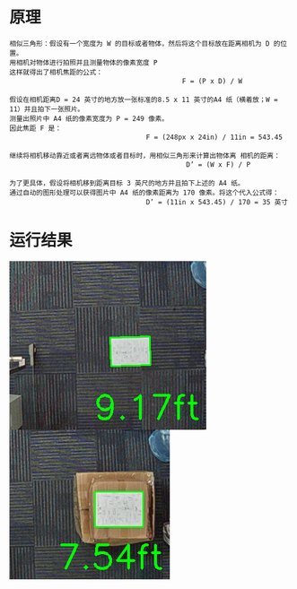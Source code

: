 

原理
==== 
    相似三角形：假设有一个宽度为 W 的目标或者物体，然后将这个目标放在距离相机为 D 的位置。
    用相机对物体进行拍照并且测量物体的像素宽度 P
    这样就得出了相机焦距的公式：
                                               F = (P x D) / W 
                          
    假设在相机距离D = 24 英寸的地方放一张标准的8.5 x 11 英寸的A4 纸（横着放；W = 11）并且拍下一张照片。
    测量出照片中 A4 纸的像素宽度为 P = 249 像素。
    因此焦距 F 是：
                                      F = (248px x 24in) / 11in = 543.45 
                    
    继续将相机移动靠近或者离远物体或者目标时，用相似三角形来计算出物体离 相机的距离： 
                                                D’ = (W x F) / P 
                            
    为了更具体，假设将相机移到距离目标 3 英尺的地方并且拍下上述的 A4 纸。 
    通过自动的图形处理可以获得图片中 A4 纸的像素距离为 170 像素。将这个代入公式得： 
                                      D’ = (11in x 543.45) / 170 = 35 英寸 
                    
 运行结果
 ====
   <img align="center" src="https://github.com/nonlau/distance-to-camera/blob/master/images/r1.png"/>
   <img align="center" src="https://github.com/nonlau/distance-to-camera/blob/master/images/r2.png"/>
 
 

